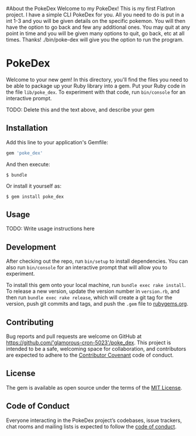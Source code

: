#About the PokeDex 
Welcome to my PokeDex! This is my first FlatIron project. I have a simple CLI PokeDex for you. All you need to do is put in a int 1-3 and you will be given details on the specific pokemon. You will then have the option to go back and few any additional ones. You may quit at any point in time and you will be given many options to quit, go back, etc at all times. Thanks! ./bin/poke-dex will give you the option to run the program.

# PokeDex

Welcome to your new gem! In this directory, you'll find the files you need to be able to package up your Ruby library into a gem. Put your Ruby code in the file `lib/poke_dex`. To experiment with that code, run `bin/console` for an interactive prompt.

TODO: Delete this and the text above, and describe your gem

## Installation

Add this line to your application's Gemfile:

```ruby
gem 'poke_dex'
```

And then execute:

    $ bundle

Or install it yourself as:

    $ gem install poke_dex

## Usage

TODO: Write usage instructions here

## Development

After checking out the repo, run `bin/setup` to install dependencies. You can also run `bin/console` for an interactive prompt that will allow you to experiment.

To install this gem onto your local machine, run `bundle exec rake install`. To release a new version, update the version number in `version.rb`, and then run `bundle exec rake release`, which will create a git tag for the version, push git commits and tags, and push the `.gem` file to [rubygems.org](https://rubygems.org).

## Contributing

Bug reports and pull requests are welcome on GitHub at https://github.com/'glamorous-cron-5023'/poke_dex. This project is intended to be a safe, welcoming space for collaboration, and contributors are expected to adhere to the [Contributor Covenant](http://contributor-covenant.org) code of conduct.

## License

The gem is available as open source under the terms of the [MIT License](https://opensource.org/licenses/MIT).

## Code of Conduct

Everyone interacting in the PokeDex project’s codebases, issue trackers, chat rooms and mailing lists is expected to follow the [code of conduct](https://github.com/'glamorous-cron-5023'/poke_dex/blob/master/CODE_OF_CONDUCT.md).

